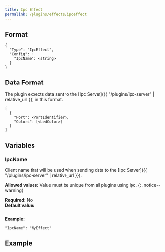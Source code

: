 ```yaml
---
title: Ipc Effect
permalink: /plugins/effects/ipceffect
---
```


## Format

~~~
{
  "Type": "IpcEffect",
  "Config": {
    "IpcName": <string>
  }
}
~~~

## Data Format

The plugin expects data sent to the [Ipc Server]({{ "/plugins/ipc-server" | relative_url }}) in this format.

~~~
[
  {
    "Port": <PortIdentifier>,
    "Colors": [<LedColor>]
  }
]
~~~

## Variables

### IpcName
<div class="variable-block" markdown="block">

Client name that will be used when sending data to the [Ipc Server]({{ "/plugins/ipc-server" | relative_url }}).

**Allowed values:** Value must be unique from all plugins using ipc.
{: .notice--warning}

**Required:** No<br>
**Default value:**
~~~
~~~
**Example:**
~~~
"IpcName": "MyEffect"
~~~

</div>

## Example

~~~
~~~